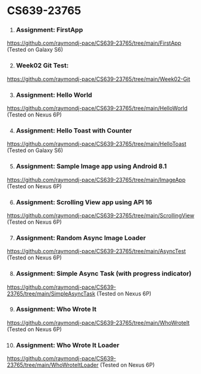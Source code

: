 # CS639-23765

1. ### Assignment: FirstApp
https://github.com/raymondj-pace/CS639-23765/tree/main/FirstApp (Tested on Galaxy S6)

2. ### Week02 Git Test:
https://github.com/raymondj-pace/CS639-23765/tree/main/Week02-Git

3. ### Assignment: Hello World
https://github.com/raymondj-pace/CS639-23765/tree/main/HelloWorld (Tested on Nexus 6P)

4. ### Assignment: Hello Toast with Counter
https://github.com/raymondj-pace/CS639-23765/tree/main/HelloToast (Tested on Galaxy S6)

5. ### Assignment: Sample Image app using Android 8.1
https://github.com/raymondj-pace/CS639-23765/tree/main/ImageApp (Tested on Nexus 6P)

6. ### Assignment: Scrolling View app using API 16
https://github.com/raymondj-pace/CS639-23765/tree/main/ScrollingView (Tested on Nexus 6P)

7. ### Assignment: Random Async Image Loader
https://github.com/raymondj-pace/CS639-23765/tree/main/AsyncTest (Tested on Nexus 6P)

8. ### Assignment: Simple Async Task (with progress indicator)
https://github.com/raymondj-pace/CS639-23765/tree/main/SimpleAsyncTask (Tested on Nexus 6P)

9. ### Assignment: Who Wrote It
https://github.com/raymondj-pace/CS639-23765/tree/main/WhoWroteIt (Tested on Nexus 6P)

10. ### Assignment: Who Wrote It Loader
https://github.com/raymondj-pace/CS639-23765/tree/main/WhoWroteItLoader (Tested on Nexus 6P)
